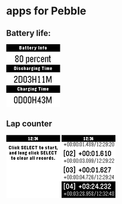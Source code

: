 # apps for Pebble

## Battery life:
![image](https://github.com/qwqert/Pebble_apps/raw/master/battlife/screenshot/pebble_screenshot_2016-06-24_19-53-36.png)

## Lap counter
![image](https://github.com/qwqert/Pebble_apps/raw/master/lap_counter/screenshot/screenshot_1.png)
![image](https://github.com/qwqert/Pebble_apps/raw/master/lap_counter/screenshot/screenshot_2.png)
